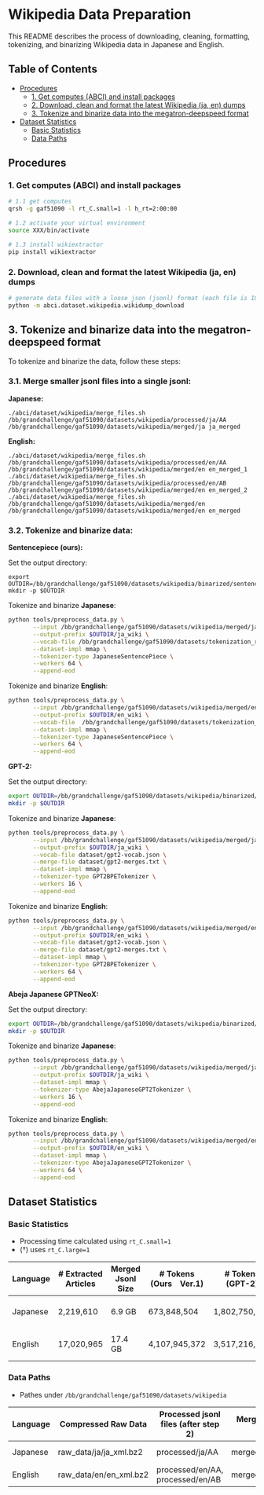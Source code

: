 # Wikipedia Data Preparation

This README describes the process of downloading, cleaning, formatting, tokenizing, and binarizing Wikipedia data in Japanese and English.

## Table of Contents
- [Procedures](#procedures)
  * [1. Get computes (ABCI) and install packages](#1-get-computes-abci-and-install-packages)
  * [2. Download, clean and format the latest Wikipedia (ja, en) dumps](#2-download-clean-and-format-the-latest-wikipedia-ja-en-dumps)
  * [3. Tokenize and binarize data into the megatron-deepspeed format](#3-tokenize-and-binarize-data-into-the-megatron-deepspeed-format)
- [Dataset Statistics](#dataset-statistics)
  * [Basic Statistics](#basic-statistics)
  * [Data Paths](#data-paths)

## Procedures

### 1. Get computes (ABCI) and install packages

```bash
# 1.1 get computes
qrsh -g gaf51090 -l rt_C.small=1 -l h_rt=2:00:00 

# 1.2 activate your virtual environment
source XXX/bin/activate

# 1.3 install wikiextractor
pip install wikiextractor
```

### 2. Download, clean and format the latest Wikipedia (ja, en) dumps

```bash
# generate data files with a loose json (jsonl) format (each file is 100MB)
python -m abci.dataset.wikipedia.wikidump_download
```

## 3. Tokenize and binarize data into the megatron-deepspeed format

To tokenize and binarize the data, follow these steps:

### 3.1. Merge smaller jsonl files into a single jsonl:

   **Japanese:**

   ```
   ./abci/dataset/wikipedia/merge_files.sh /bb/grandchallenge/gaf51090/datasets/wikipedia/processed/ja/AA /bb/grandchallenge/gaf51090/datasets/wikipedia/merged/ja ja_merged
   ```

   **English:**

   ```
   ./abci/dataset/wikipedia/merge_files.sh /bb/grandchallenge/gaf51090/datasets/wikipedia/processed/en/AA /bb/grandchallenge/gaf51090/datasets/wikipedia/merged/en en_merged_1
   ./abci/dataset/wikipedia/merge_files.sh /bb/grandchallenge/gaf51090/datasets/wikipedia/processed/en/AB /bb/grandchallenge/gaf51090/datasets/wikipedia/merged/en en_merged_2
   ./abci/dataset/wikipedia/merge_files.sh /bb/grandchallenge/gaf51090/datasets/wikipedia/merged/en /bb/grandchallenge/gaf51090/datasets/wikipedia/merged/en en_merged
   ```

### 3.2. Tokenize and binarize data:
   **Sentencepiece (ours):**

   Set the output directory:

   ```
   export OUTDIR=/bb/grandchallenge/gaf51090/datasets/wikipedia/binarized/sentencepiece_ver1
   mkdir -p $OUTDIR
   ```
   Tokenize and binarize **Japanese**:

   ```bash
   python tools/preprocess_data.py \
          --input /bb/grandchallenge/gaf51090/datasets/wikipedia/merged/ja/ja_merged.json \
          --output-prefix $OUTDIR/ja_wiki \
          --vocab-file /bb/grandchallenge/gaf51090/datasets/tokenization_replaced/spm_input_fall_replaced_all.model \
          --dataset-impl mmap \
          --tokenizer-type JapaneseSentencePiece \
          --workers 64 \
          --append-eod
   ```

   Tokenize and binarize **English**:

   ```bash
   python tools/preprocess_data.py \
          --input /bb/grandchallenge/gaf51090/datasets/wikipedia/merged/en/en_merged.json \
          --output-prefix $OUTDIR/en_wiki \
          --vocab-file  /bb/grandchallenge/gaf51090/datasets/tokenization_replaced/spm_input_fall_replaced_all.model \
          --dataset-impl mmap \
          --tokenizer-type JapaneseSentencePiece \
          --workers 64 \
          --append-eod
   ```

   **GPT-2:**

   Set the output directory:

   ```bash
   export OUTDIR=/bb/grandchallenge/gaf51090/datasets/wikipedia/binarized/gpt-2
   mkdir -p $OUTDIR
   ```
   Tokenize and binarize **Japanese**:

   ```bash
   python tools/preprocess_data.py \
          --input /bb/grandchallenge/gaf51090/datasets/wikipedia/merged/ja/ja_merged.json \
          --output-prefix $OUTDIR/ja_wiki \
          --vocab-file dataset/gpt2-vocab.json \
          --merge-file dataset/gpt2-merges.txt \
          --dataset-impl mmap \
          --tokenizer-type GPT2BPETokenizer \
          --workers 16 \
          --append-eod
   ```

   Tokenize and binarize **English**:

   ```bash
   python tools/preprocess_data.py \
          --input /bb/grandchallenge/gaf51090/datasets/wikipedia/merged/en/en_merged.json \
          --output-prefix $OUTDIR/en_wiki \
          --vocab-file dataset/gpt2-vocab.json \
          --merge-file dataset/gpt2-merges.txt \
          --dataset-impl mmap \
          --tokenizer-type GPT2BPETokenizer \
          --workers 64 \
          --append-eod
   ```

   **Abeja Japanese GPTNeoX:**

   Set the output directory:

   ```bash
   export OUTDIR=/bb/grandchallenge/gaf51090/datasets/wikipedia/binarized/abeja
   mkdir -p $OUTDIR
   ```
   Tokenize and binarize **Japanese**:

   ```bash
   python tools/preprocess_data.py \
          --input /bb/grandchallenge/gaf51090/datasets/wikipedia/merged/ja/ja_merged.json \
          --output-prefix $OUTDIR/ja_wiki \
          --dataset-impl mmap \
          --tokenizer-type AbejaJapaneseGPT2Tokenizer \
          --workers 16 \
          --append-eod
   ```

   Tokenize and binarize **English**:

   ```bash
   python tools/preprocess_data.py \
          --input /bb/grandchallenge/gaf51090/datasets/wikipedia/merged/en/en_merged.json \
          --output-prefix $OUTDIR/en_wiki \
          --dataset-impl mmap \
          --tokenizer-type AbejaJapaneseGPT2Tokenizer \
          --workers 64 \
          --append-eod
   ```

## Dataset Statistics

### Basic Statistics

- Processing time calculated using `rt_C.small=1`
- (†) uses `rt_C.large=1`


| Language | # Extracted Articles | Merged Jsonl Size |  # Tokens  (Ours　Ver.1) |  # Tokens  (GPT-2) | # Tokens (Abeja) | Processing Times (2/3.1/3.2) |
| -------- | -------------------- | ----------------- |--------------- | --------------- | --------------- | ----------------------------- |
| Japanese | 2,219,610            | 6.9 GB            | 673,848,504               |1,802,750,651       | 948,134,289               | 38 mins / 1 <mins / 70<? mins |
| English  | 17,020,965           | 17.4 GB           | 4,107,945,372               | 3,517,216,353        | 15,686,907,144          | 208 mins / 1 <mins     / 15† mins   |

### Data Paths

- Pathes under `/bb/grandchallenge/gaf51090/datasets/wikipedia`

| Language | Compressed Raw Data       | Processed jsonl files (after step 2) | Merged jsonl (after step 3.1) | # Binarized Data  (Ours　Ver.1) | Binarized Data (GPT-2) | Binarized Data (Abeja) |
| -------- | ------------------------- | ------------------------------------- | --------------------------- | --------------------- |--------------------- | --------------------- |
| Japanese | raw_data/ja/ja_xml.bz2 | processed/ja/AA            | merged/ja/ja_merged.json   | binarized/sentencepiece_ver1/ja_wiki                     |binarized/gpt-2/ja_wiki | binarized/abeja/ja_wiki                     |
| English  | raw_data/en/en_xml.bz2 | processed/en/AA, processed/en/AB         | merged/en/en_merged.json                           | binarized/sentencepiece_ver1/en_wiki                     |binarized/gpt-2/en_wiki | binarized/abeja/en_wiki                     |
